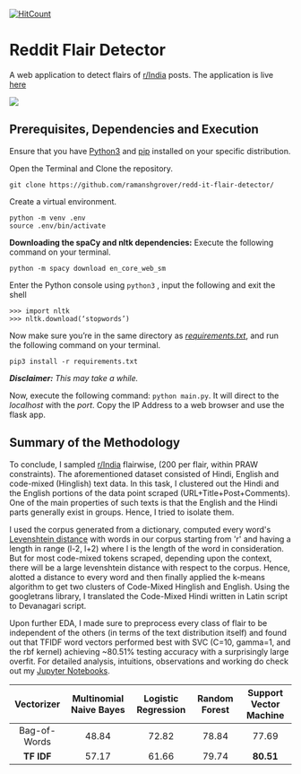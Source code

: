[![HitCount](http://hits.dwyl.com/ramanshgrover/redd-it-flair-detector.svg)](http://hits.dwyl.com/ramanshgrover/redd-it-flair-detector)
# Reddit Flair Detector
 A web application to detect flairs of [r/India](https://reddit.com/r/India/) posts. The application is live [here](https://redd-it-flair-detector.herokuapp.com/)
 
 ![](Demo.gif)

## Prerequisites, Dependencies and Execution
Ensure that you have  [Python3](https://www.python.org/downloads/)  and  [pip](https://pip.pypa.io/en/stable/installing/#installing-with-get-pip-py)  installed on your specific distribution.

Open the Terminal and Clone the repository.
```
git clone https://github.com/ramanshgrover/redd-it-flair-detector/
```
Create a virtual environment.
``` 
python -m venv .env
source .env/bin/activate
```
**Downloading the spaCy and nltk dependencies:**
Execute the following command on your terminal.
```
python -m spacy download en_core_web_sm
```
Enter the Python console using `python3` , input the following and exit the shell
```
>>> import nltk
>>> nltk.download(‘stopwords’)
```
Now make sure you’re in the same directory as [_requirements.txt_](https://github.com/ramanshgrover/redd-it-flair-detector/blob/master/requirements.txt), and run the following command on your terminal.
```
pip3 install -r requirements.txt
``` 
***Disclaimer:*** _This may take a while._

Now, execute the following command: `python main.py`. It will direct to the _localhost_ with the _port_. Copy the IP Address to a web browser and use the flask app.

## Summary of the Methodology
To conclude, I sampled [r/India](https://reddit.com/r/India/) flairwise, (200 per flair, within PRAW constraints). The aforementioned dataset consisted of Hindi, English and code-mixed (Hinglish) text data. In this task, I clustered out the Hindi and the English portions of the data point scraped (URL+Title+Post+Comments). One of the main properties of such texts is that the English and the Hindi parts generally exist in groups. Hence, I tried to isolate them. 

I used the corpus generated from a dictionary, computed every word's [Levenshtein distance](https://en.wikipedia.org/wiki/Levenshtein_distance) with words in our corpus starting from 'r' and having a length in range (l-2, l+2) where l is the length of the word in consideration. But for most code-mixed tokens scraped, depending upon the context, there will be a large levenshtein distance with respect to the corpus. Hence, alotted a distance to every word and then finally applied the k-means algorithm to get two clusters of Code-Mixed Hinglish and English. Using the googletrans library, I translated the Code-Mixed Hindi written in Latin script to Devanagari script.

Upon further EDA, I made sure to preprocess every class of flair to be independent of the others (in terms of the text distribution itself) and found out that TFIDF word vectors performed best with SVC (C=10, gamma=1, and the rbf kernel) achieving ~80.51% testing accuracy with a surprisingly large overfit. For detailed analysis, intuitions, observations and working do check out my [Jupyter Notebooks](https://github.com/ramanshgrover/redd-it-flair-detector/tree/master/notebooks).

|   Vectorizer  |    Multinomial Naive Bayes     |    Logistic Regression   | Random Forest | **Support Vector Machine** |
| :-----------: | :----------------------------: | :----------------------: | :-----------: | :------------------------: |
| Bag-of-Words  |               48.84            |            72.82         |     78.84     |            77.69           |
|  **TF IDF**   |               57.17            |            61.66         |     79.74     |          **80.51**         |
